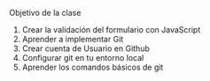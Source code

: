 Objetivo de la clase

1. Crear la validación del formulario con JavaScript
2. Aprender a implementar Git
3. Crear cuenta de Usuario en Github
4. Configurar git en tu entorno local
5. Aprender los comandos básicos de git

